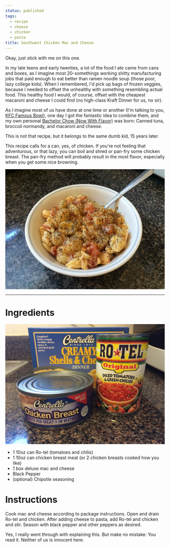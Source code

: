 ```yaml
---
status: published
tags:
  - recipe
  - cheese
  - chicken
  - pasta
title: Southwest Chicken Mac and Cheese
---
```


Okay, just stick with me on this one.

In my late teens and early twenties, a lot of the food I ate came from
cans and boxes, as I imagine most 20-somethings working shitty
manufacturing jobs that paid enough to eat better than ramen noodle soup
(those poor, lazy college kids). When I remembered, I'd pick up bags of
frozen veggies, because I needed to offset the unhealthy with something
resembling actual food. This healthy food I would, of course, offset
with the cheapest macaroni and cheese I could find (no high-class Kraft
Dinner for us, no sir).

As I imagine most of us have done at one time or another (I'm talking to
you, [KFC Famous Bowl](https://www.kfc.com/menu/classics/famous-bowl)),
one day I got the fantastic idea to combine them, and my own personal
[Bachelor Chow (Now With
Flavor)](http://theinfosphere.org/Bachelor_Chow) was born: Canned tuna,
broccoli normandy, and macaroni and cheese.

This is not that recipe, but it belongs to the same dumb kid, 15 years
later.

This recipe calls for a can, yes, of chicken. If you're not feeling that
adventurous, or that lazy, you can boil and shred or pan-fry some
chicken breast. The pan-fry method will probably result in the most
flavor, especially when you get some nice browning.

![Southwest Chicken Mac and Cheese](glamour.jpg)

---

# Ingredients

![Ingredients for Southwest Chicken Mac and Cheese](ingredients.jpg)

* 1 10oz can Ro-tel (tomatoes and chilis)
* 1 10oz can chicken breast meat (or 2 chicken breasts cooked how you like)
* 1 box deluxe mac and cheese
* Black Pepper
* (optional) Chipotle seasoning

# Instructions

Cook mac and cheese according to package instructions. Open and drain
Ro-tel and chicken. After adding cheese to pasta, add Ro-tel and chicken
and stir. Season with black pepper and other peppers as desired.

Yes, I really went through with explaining this. But make no mistake:
You read it. Neither of us is innocent here.
